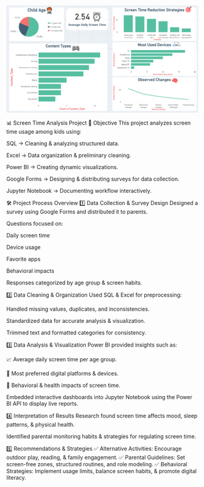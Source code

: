 ![Screen Time Dashboard](screen_time_chart.png)

📊 Screen Time Analysis Project
🎯 Objective
This project analyzes screen time usage among kids using:

SQL → Cleaning & analyzing structured data.

Excel → Data organization & preliminary cleaning.

Power BI → Creating dynamic visualizations.

Google Forms → Designing & distributing surveys for data collection.

Jupyter Notebook → Documenting workflow interactively.

🛠 Project Process Overview
1️⃣ Data Collection & Survey Design
Designed a survey using Google Forms and distributed it to parents.

Questions focused on:

Daily screen time

Device usage

Favorite apps

Behavioral impacts

Responses categorized by age group & screen habits.

2️⃣ Data Cleaning & Organization
Used SQL & Excel for preprocessing:

Handled missing values, duplicates, and inconsistencies.

Standardized data for accurate analysis & visualization.

Trimmed text and formatted categories for consistency.

3️⃣ Data Analysis & Visualization
Power BI provided insights such as:

📈 Average daily screen time per age group.

📱 Most preferred digital platforms & devices.

🔎 Behavioral & health impacts of screen time.

Embedded interactive dashboards into Jupyter Notebook using the Power BI API to display live reports.

4️⃣ Interpretation of Results
Research found screen time affects mood, sleep patterns, & physical health.

Identified parental monitoring habits & strategies for regulating screen time.

5️⃣ Recommendations & Strategies
✅ Alternative Activities: Encourage outdoor play, reading, & family engagement. ✅ Parental Guidelines: Set screen-free zones, structured routines, and role modeling. ✅ Behavioral Strategies: Implement usage limits, balance screen habits, & promote digital literacy.
